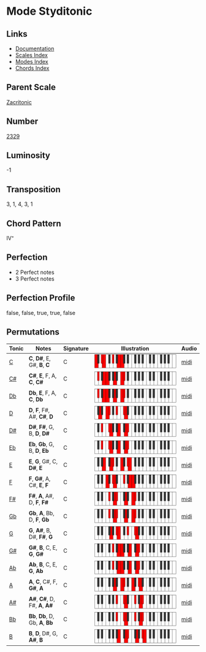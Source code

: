 # Mode Styditonic

## Links

- [Documentation](README.md)
- [Scales Index](Scales.md)
- [Modes Index](Modes.md)
- [Chords Index](Chords.md)

## Parent Scale

[Zacritonic](ScaleZacritonic.md)

## Number

[2329](https://ianring.com/musictheory/scales/2329)

## Luminosity

-1

## Transposition

3, 1, 4, 3, 1

## Chord Pattern

IV⁺

## Perfection

- 2 Perfect notes
- 3 Perfect notes

## Perfection Profile

false, false, true, true, false

## Permutations

| Tonic | Notes | Signature | Illustration | Audio |
|-------|-------|-----------|--------------|-------|
| [C](ModeCNaturalStyditonic.md) | **C**, **D#**, E, G#, **B**, **C** | C | ![CNaturalStyditonic](ModeCNaturalStyditonic.png) | [midi](https://github.com/edipermadi/music/blob/main/docs/ModeCNaturalStyditonic.mid?raw=true) |
| [C#](ModeCSharpStyditonic.md) | **C#**, **E**, F, A, **C**, **C#** | C | ![CSharpStyditonic](ModeCSharpStyditonic.png) | [midi](https://github.com/edipermadi/music/blob/main/docs/ModeCSharpStyditonic.mid?raw=true) |
| [Db](ModeDFlatStyditonic.md) | **Db**, **E**, F, A, **C**, **Db** | C | ![DFlatStyditonic](ModeDFlatStyditonic.png) | [midi](https://github.com/edipermadi/music/blob/main/docs/ModeDFlatStyditonic.mid?raw=true) |
| [D](ModeDNaturalStyditonic.md) | **D**, **F**, F#, A#, **C#**, **D** | C | ![DNaturalStyditonic](ModeDNaturalStyditonic.png) | [midi](https://github.com/edipermadi/music/blob/main/docs/ModeDNaturalStyditonic.mid?raw=true) |
| [D#](ModeDSharpStyditonic.md) | **D#**, **F#**, G, B, **D**, **D#** | C | ![DSharpStyditonic](ModeDSharpStyditonic.png) | [midi](https://github.com/edipermadi/music/blob/main/docs/ModeDSharpStyditonic.mid?raw=true) |
| [Eb](ModeEFlatStyditonic.md) | **Eb**, **Gb**, G, B, **D**, **Eb** | C | ![EFlatStyditonic](ModeEFlatStyditonic.png) | [midi](https://github.com/edipermadi/music/blob/main/docs/ModeEFlatStyditonic.mid?raw=true) |
| [E](ModeENaturalStyditonic.md) | **E**, **G**, G#, C, **D#**, **E** | C | ![ENaturalStyditonic](ModeENaturalStyditonic.png) | [midi](https://github.com/edipermadi/music/blob/main/docs/ModeENaturalStyditonic.mid?raw=true) |
| [F](ModeFNaturalStyditonic.md) | **F**, **G#**, A, C#, **E**, **F** | C | ![FNaturalStyditonic](ModeFNaturalStyditonic.png) | [midi](https://github.com/edipermadi/music/blob/main/docs/ModeFNaturalStyditonic.mid?raw=true) |
| [F#](ModeFSharpStyditonic.md) | **F#**, **A**, A#, D, **F**, **F#** | C | ![FSharpStyditonic](ModeFSharpStyditonic.png) | [midi](https://github.com/edipermadi/music/blob/main/docs/ModeFSharpStyditonic.mid?raw=true) |
| [Gb](ModeGFlatStyditonic.md) | **Gb**, **A**, Bb, D, **F**, **Gb** | C | ![GFlatStyditonic](ModeGFlatStyditonic.png) | [midi](https://github.com/edipermadi/music/blob/main/docs/ModeGFlatStyditonic.mid?raw=true) |
| [G](ModeGNaturalStyditonic.md) | **G**, **A#**, B, D#, **F#**, **G** | C | ![GNaturalStyditonic](ModeGNaturalStyditonic.png) | [midi](https://github.com/edipermadi/music/blob/main/docs/ModeGNaturalStyditonic.mid?raw=true) |
| [G#](ModeGSharpStyditonic.md) | **G#**, **B**, C, E, **G**, **G#** | C | ![GSharpStyditonic](ModeGSharpStyditonic.png) | [midi](https://github.com/edipermadi/music/blob/main/docs/ModeGSharpStyditonic.mid?raw=true) |
| [Ab](ModeAFlatStyditonic.md) | **Ab**, **B**, C, E, **G**, **Ab** | C | ![AFlatStyditonic](ModeAFlatStyditonic.png) | [midi](https://github.com/edipermadi/music/blob/main/docs/ModeAFlatStyditonic.mid?raw=true) |
| [A](ModeANaturalStyditonic.md) | **A**, **C**, C#, F, **G#**, **A** | C | ![ANaturalStyditonic](ModeANaturalStyditonic.png) | [midi](https://github.com/edipermadi/music/blob/main/docs/ModeANaturalStyditonic.mid?raw=true) |
| [A#](ModeASharpStyditonic.md) | **A#**, **C#**, D, F#, **A**, **A#** | C | ![ASharpStyditonic](ModeASharpStyditonic.png) | [midi](https://github.com/edipermadi/music/blob/main/docs/ModeASharpStyditonic.mid?raw=true) |
| [Bb](ModeBFlatStyditonic.md) | **Bb**, **Db**, D, Gb, **A**, **Bb** | C | ![BFlatStyditonic](ModeBFlatStyditonic.png) | [midi](https://github.com/edipermadi/music/blob/main/docs/ModeBFlatStyditonic.mid?raw=true) |
| [B](ModeBNaturalStyditonic.md) | **B**, **D**, D#, G, **A#**, **B** | C | ![BNaturalStyditonic](ModeBNaturalStyditonic.png) | [midi](https://github.com/edipermadi/music/blob/main/docs/ModeBNaturalStyditonic.mid?raw=true) |
